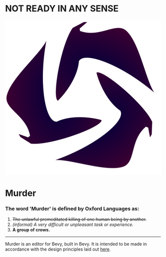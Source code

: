 # NOT READY IN ANY SENSE

![murder-logo](https://raw.githubusercontent.com/NOT-REAL-GAMES/Murder/refs/heads/master/murder-logo-new.svg)


# Murder
### The word 'Murder' is defined by Oxford Languages as:
1.  ~~The unlawful premeditated killing of one human being by another.~~
2.  *(informal) A very difficult or unpleasant task or experience.*
3.  **A group of crows.**

---

Murder is an editor for Bevy, built in Bevy. It is intended to be made in accordance with the design principles laid out [here](https://bevyengine.github.io/bevy_editor_prototypes/).
